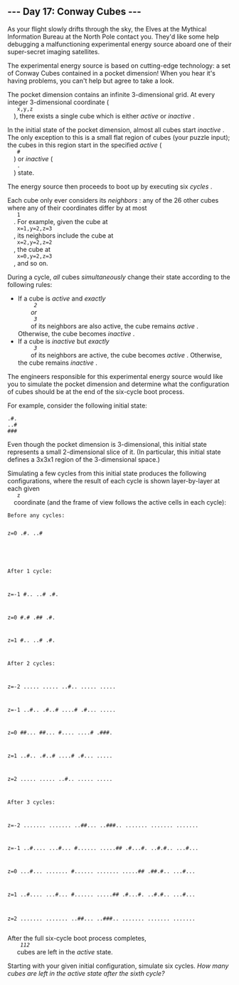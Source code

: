 <article class="day-desc">
 <h2>
  --- Day 17: Conway Cubes ---
 </h2>
 <p>
  As your flight slowly drifts through the sky, the Elves at the Mythical Information Bureau at the North Pole contact you. They'd like some help debugging a malfunctioning experimental energy source aboard one of their super-secret imaging satellites.
 </p>
 <p>
  The experimental energy source is based on cutting-edge technology: a set of
  <span title="Rest in peace, Conway.">
   Conway
  </span>
  Cubes contained in a pocket dimension! When you hear it's having problems, you can't help but agree to take a look.
 </p>
 <p>
  The pocket dimension contains an infinite 3-dimensional grid. At every integer 3-dimensional coordinate (
  <code>
   x,y,z
  </code>
  ), there exists a single cube which is either
  <em>
   active
  </em>
  or
  <em>
   inactive
  </em>
  .
 </p>
 <p>
  In the initial state of the pocket dimension, almost all cubes start
  <em>
   inactive
  </em>
  . The only exception to this is a small flat region of cubes (your puzzle input); the cubes in this region start in the specified
  <em>
   active
  </em>
  (
  <code>
   #
  </code>
  ) or
  <em>
   inactive
  </em>
  (
  <code>
   .
  </code>
  ) state.
 </p>
 <p>
  The energy source then proceeds to boot up by executing six
  <em>
   cycles
  </em>
  .
 </p>
 <p>
  Each cube only ever considers its
  <em>
   neighbors
  </em>
  : any of the 26 other cubes where any of their coordinates differ by at most
  <code>
   1
  </code>
  . For example, given the cube at
  <code>
   x=1,y=2,z=3
  </code>
  , its neighbors include the cube at
  <code>
   x=2,y=2,z=2
  </code>
  , the cube at
  <code>
   x=0,y=2,z=3
  </code>
  , and so on.
 </p>
 <p>
  During a cycle,
  <em>
   all
  </em>
  cubes
  <em>
   simultaneously
  </em>
  change their state according to the following rules:
 </p>
 <ul>
  <li>
   If a cube is
   <em>
    active
   </em>
   and
   <em>
    exactly
    <code>
     2
    </code>
    or
    <code>
     3
    </code>
   </em>
   of its neighbors are also active, the cube remains
   <em>
    active
   </em>
   . Otherwise, the cube becomes
   <em>
    inactive
   </em>
   .
  </li>
  <li>
   If a cube is
   <em>
    inactive
   </em>
   but
   <em>
    exactly
    <code>
     3
    </code>
   </em>
   of its neighbors are active, the cube becomes
   <em>
    active
   </em>
   . Otherwise, the cube remains
   <em>
    inactive
   </em>
   .
  </li>
 </ul>
 <p>
  The engineers responsible for this experimental energy source would like you to simulate the pocket dimension and determine what the configuration of cubes should be at the end of the six-cycle boot process.
 </p>
 <p>
  For example, consider the following initial state:
 </p>
 <pre><code>.#.
..#
###
</code></pre>
 <p>
  Even though the pocket dimension is 3-dimensional, this initial state represents a small 2-dimensional slice of it. (In particular, this initial state defines a 3x3x1 region of the 3-dimensional space.)
 </p>
 <p>
  Simulating a few cycles from this initial state produces the following configurations, where the result of each cycle is shown layer-by-layer at each given
  <code>
   z
  </code>
  coordinate (and the frame of view follows the active cells in each cycle):
 </p>
 <pre><code>Before any cycles:

z=0
.#.
..#
###


After 1 cycle:

z=-1
#..
..#
.#.

z=0
#.#
.##
.#.

z=1
#..
..#
.#.


After 2 cycles:

z=-2
.....
.....
..#..
.....
.....

z=-1
..#..
.#..#
....#
.#...
.....

z=0
##...
##...
#....
....#
.###.

z=1
..#..
.#..#
....#
.#...
.....

z=2
.....
.....
..#..
.....
.....


After 3 cycles:

z=-2
.......
.......
..##...
..###..
.......
.......
.......

z=-1
..#....
...#...
#......
.....##
.#...#.
..#.#..
...#...

z=0
...#...
.......
#......
.......
.....##
.##.#..
...#...

z=1
..#....
...#...
#......
.....##
.#...#.
..#.#..
...#...

z=2
.......
.......
..##...
..###..
.......
.......
.......
</code></pre>
 <p>
  After the full six-cycle boot process completes,
  <em>
   <code>
    112
   </code>
  </em>
  cubes are left in the
  <em>
   active
  </em>
  state.
 </p>
 <p>
  Starting with your given initial configuration, simulate six cycles.
  <em>
   How many cubes are left in the active state after the sixth cycle?
  </em>
 </p>
</article>
